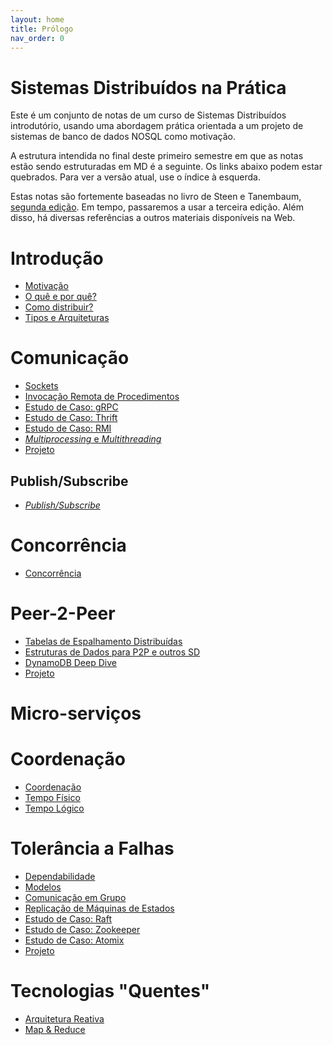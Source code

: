 ```yaml
---
layout: home
title: Prólogo
nav_order: 0
---
```


Sistemas Distribuídos na Prática
======

Este é um conjunto de notas de um curso de Sistemas Distribuídos introdutório, usando uma abordagem prática orientada a um projeto de sistemas de banco de dados NOSQL como motivação. 

A estrutura intendida no final deste primeiro semestre em que as notas estão sendo estruturadas em MD é a seguinte.
Os links abaixo podem estar quebrados. Para ver a versão atual, use o índice à esquerda.

Estas notas são fortemente baseadas no livro de Steen e Tanembaum, [segunda edição](https://www.amazon.com.br/Distributed-Systems-Principles-Andrew-Tanenbaum/dp/153028175X). Em tempo, passaremos a usar a terceira edição.
Além disso, há diversas referências a outros materiais disponíveis na Web.


# Introdução

* [Motivação](./intro/motivacao.md)
* [O quê e por quê?](./intro/definicao.md)
* [Como distribuir?](./intro/middleware.md)
* [Tipos e Arquiteturas](./intro/tipos.md)

# Comunicação

* [Sockets](./basics/socket.md)
* [Invocação Remota de Procedimentos](./basics/rpc.md)
* [Estudo de Caso: gRPC](./basics/grpc.md)
* [Estudo de Caso: Thrift](./TODO.md)
* [Estudo de Caso: RMI](./TODO.md)
* [*Multiprocessing* e *Multithreading*](./basics/multiprogramming.md)
* [Projeto](./projeto/client_server.md)

## Publish/Subscribe

* [*Publish/Subscribe*](./TODO.md)

# Concorrência

* [Concorrência](./concorrencia/concorrencia.md)

# Peer-2-Peer

* [Tabelas de Espalhamento Distribuídas](./p2p/dht.md)
* [Estruturas de Dados para P2P e outros SD](./p2p/ed_sd.md)
* [DynamoDB Deep Dive](./p2p/dynamo.md)
* [Projeto](./projeto/p2p.md)

# Micro-serviços

# Coordenação

* [Coordenação](./coordenacao/coordenacao.md)
* [Tempo Físico](./tempo/fisico.md)
* [Tempo Lógico](./tempo/logico.md)



# Tolerância a Falhas
* [Dependabilidade](./ft/dependabilidade.md)
* [Modelos](./ft/modelos.md)
* [Comunicação em Grupo](./ft/comunicao_grupo.md)
* [Replicação de Máquinas de Estados](./ft/smr.md)
* [Estudo de Caso: Raft](./fr/raft.md)
* [Estudo de Caso: Zookeeper](./ft/zookeeper.md)
* [Estudo de Caso: Atomix](./ft/atomix.md)
* [Projeto](./projeto/replicated.md)

# Tecnologias "Quentes"

* [Arquitetura Reativa](./reactive.md)
* [Map & Reduce](./mapreduce.md)
